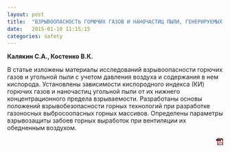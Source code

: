 ```yaml
---
layout: post
title:  "ВЗРЫВООПАСНОСТЬ ГОРЮЧИХ ГАЗОВ И НАНОЧАСТИЦ ПЫЛИ, ГЕНЕРИРУЕМЫХ УГОЛЬНЫМ ВЕЩЕСТВОМ, И БОРЬБА СО ВЗРЫВАМИ НА УГОЛЬНЫХ ШАХТАХ"
date:   2015-01-10 11:15:15
categories: safety
---
```


<strong>Калякин С.А., Костенко В.К.</strong>

В статье изложены материалы исследований взрывоопасности горючих газов и угольной пыли с учетом 
давления воздуха и содержания в нем кислорода. Установлены зависимости кислородного индекса (КИ) 
горючих газов и наночастиц угольной пыли от их нижнего концентрационного предела взрываемости. 
Разработаны основы положений взрывобезопасности горных технологий при разработке газоносных 
выбросоопасных горных массивов. Определены параметры взрывозащиты забоев горных выработок 
при вентиляции их обедненным воздухом.
<p align="right">
<a href="http://www.blastcraft.net/files/articles/safety14.pdf" target="_blank"><img src="/img/pdf.gif"></a>
</p>